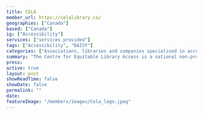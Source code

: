 ```yaml
---
title: CELA
member_url: https://celalibrary.ca/
geographies: ["Canada"]
based: ["Canada"]
ig: ["Accessibility"] 
services: ["services provided"] 
tags: ["Accessibility", "DAISY"]
categories: ["Associations, libraries and companies specialised in accessibility services"]
summary: "The Centre for Equitable Library Access is a national non-profit organisation established by Canadian public libraries to champion the fundamental right of Canadians with print disabilities to access media and reading materials in the format of their choice."
press:
active: true
layout: post
showReadTime: false
showDate: false
permalink: ""
date: 
featureImage: "/members/images/Cela_logo.jpeg"
---
```

